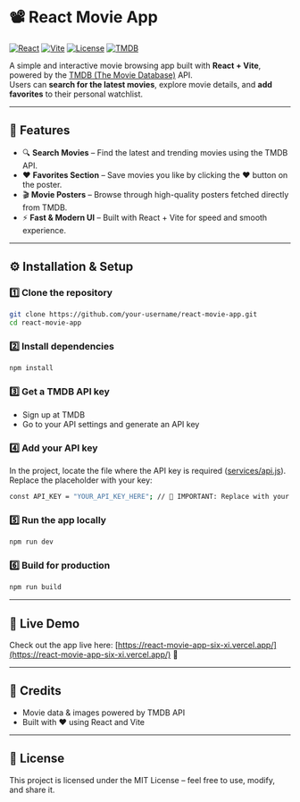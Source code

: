 # 📽️ React Movie App

[![React](https://img.shields.io/badge/⚛️%20React-18-61DAFB?style=for-the-badge&logo=react&logoColor=white)](https://react.dev/)
[![Vite](https://img.shields.io/badge/⚡%20Vite-5-646CFF?style=for-the-badge&logo=vite&logoColor=yellow)](https://vitejs.dev/)
[![License](https://img.shields.io/badge/📜%20License-MIT-2ea44f?style=for-the-badge)](https://opensource.org/licenses/MIT)
[![TMDB](https://img.shields.io/badge/🎬%20TMDB-API-01b4e4?style=for-the-badge&logo=themoviedatabase&logoColor=white)](https://www.themoviedb.org/documentation/api)


A simple and interactive movie browsing app built with **React + Vite**, powered by the [TMDB (The Movie Database)](https://www.themoviedb.org/) API.  
Users can **search for the latest movies**, explore movie details, and **add favorites** to their personal watchlist.

---

## 🚀 Features

- 🔍 **Search Movies** – Find the latest and trending movies using the TMDB API.
- ❤️ **Favorites Section** – Save movies you like by clicking the ❤️ button on the poster.
- 🎬 **Movie Posters** – Browse through high-quality posters fetched directly from TMDB.
- ⚡ **Fast & Modern UI** – Built with React + Vite for speed and smooth experience.

---

## ⚙️ Installation & Setup

### 1️⃣ Clone the repository
```sh
git clone https://github.com/your-username/react-movie-app.git  
cd react-movie-app
```
### 2️⃣ Install dependencies
```sh
npm install
```
### 3️⃣ Get a TMDB API key
- Sign up at TMDB  
- Go to your API settings and generate an API key  

### 4️⃣ Add your API key
In the project, locate the file where the API key is required ([services/api.js](https://github.com/Abhishek88788/react-movie-app/blob/779aa11d127295b00ea618598d0f82225c1a79ca/src/services/api.js#L1C18-L1C35)).  
Replace the placeholder with your key:

```sh
const API_KEY = "YOUR_API_KEY_HERE"; // 🔴 IMPORTANT: Replace with your TMDB API key
```

### 5️⃣ Run the app locally
```sh
npm run dev
```

### 6️⃣ Build for production
```sh
npm run build
```
---

## 🎥 Live Demo

Check out the app live here: [https://react-movie-app-six-xi.vercel.app/](https://react-movie-app-six-xi.vercel.app/) 🚀


---

## 🙏 Credits
- Movie data & images powered by TMDB API  
- Built with ❤️ using React and Vite  

---

## 📜 License
This project is licensed under the MIT License – feel free to use, modify, and share it.
